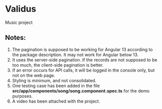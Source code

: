 # Validus

Music project

## Notes:

1. The pagination is supposed to be working for Angular 13 according to the package description. It may not work for Angular below 13.
2. It uses the server-side pagination. If the records are not supposed to be too much, the client-side pagination is better.
3. If an error occurs for API calls, it will be logged in the console only, but not on the web page.
4. Styling is minimum, and not consolidated.
5. One testing case has been added in the file **src/app/components/song/song.component.spec.ts** for the demo purposes.
6. A video has been attached with the project.
